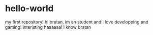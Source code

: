 # hello-world
my first repository!
hi bratan, im an student and i love developping and gaming!
interisting haaaaaa! i know bratan 
